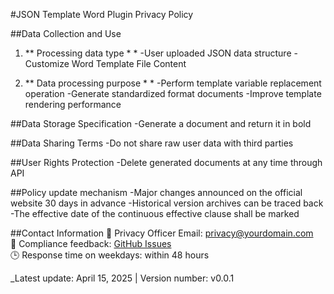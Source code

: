 #JSON Template Word Plugin Privacy Policy

##Data Collection and Use
1. &zwnj;** Processing data type * *&zwnj;
-User uploaded JSON data structure
-Customize Word Template File Content

2. &zwnj;** Data processing purpose * *&zwnj;
-Perform template variable replacement operation
-Generate standardized format documents
-Improve template rendering performance

##Data Storage Specification
-Generate a document and return it in bold

##Data Sharing Terms
-Do not share raw user data with third parties

##User Rights Protection
-Delete generated documents at any time through API


##Policy update mechanism
-Major changes announced on the official website 30 days in advance
-Historical version archives can be traced back
-The effective date of the continuous effective clause shall be marked

##Contact Information
📮  Privacy Officer Email: privacy@yourdomain.com   
🐛  Compliance feedback: [GitHub Issues]( https://github.com/x1376646336/json-template-word/issues )  
🕒  Response time on weekdays: within 48 hours

_Latest update: April 15, 2025 | Version number: v0.0.1 
